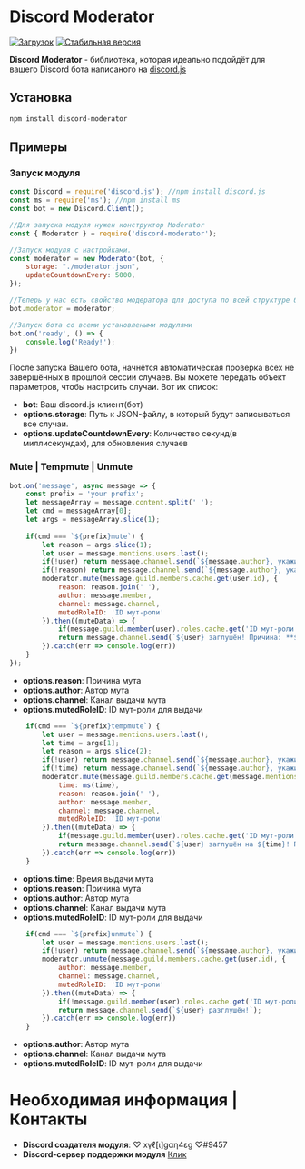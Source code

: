 # Discord Moderator

[![Загрузок](https://img.shields.io/npm/dt/discord-moderator?style=for-the-badge)](https://www.npmjs.com/package/discord-moderator)
[![Стабильная версия](https://img.shields.io/npm/v/discord-moderator?style=for-the-badge)](https://www.npmjs.com/package/discord-moderator)

**Discord Moderator** - библиотека, которая идеально подойдёт для вашего Discord бота написаного на [discord.js](https://discord.js.org)

## Установка

```js
npm install discord-moderator
```

## Примеры

### Запуск модуля

```js
const Discord = require('discord.js'); //npm install discord.js
const ms = require('ms'); //npm install ms
const bot = new Discord.Client();

//Для запуска модуля нужен конструктор Moderator
const { Moderator } = require('discord-moderator');

//Запуск модуля с настройками.
const moderator = new Moderator(bot, {
    storage: "./moderator.json",
    updateCountdownEvery: 5000,
});

//Теперь у нас есть свойство модератора для доступа по всей структуре бота!
bot.moderator = moderator;

//Запуск бота со всеми установлеными модулями
bot.on('ready', () => {
    console.log('Ready!');
})
```
После запуска Вашего бота, начнётся автоматическая проверка всех не завершённых в прошлой сессии случаев. Вы можете передать объект параметров, чтобы настроить случаи. Вот их список:
* **bot**: Ваш discord.js клиент(бот)
* **options.storage**: Путь к JSON-файлу, в который будут записываться все случаи.
* **options.updateCountdownEvery**: Количество секунд(в миллисекундах), для обновления случаев

### Mute | Tempmute | Unmute

```js
bot.on('message', async message => {
    const prefix = 'your prefix';
	let messageArray = message.content.split(' ');
	let cmd = messageArray[0];
    let args = messageArray.slice(1);
    
    if(cmd === `${prefix}mute`) {
		let reason = args.slice(1);
		let user = message.mentions.users.last();
		if(!user) return message.channel.send(`${message.author}, укажите пользователя для мута!`);
        if(!reason) return message.channel.send(`${message.author}, укажите время мута!`);
		moderator.mute(message.guild.members.cache.get(user.id), {
            reason: reason.join(' '),
			author: message.member,
            channel: message.channel,
            mutedRoleID: 'ID мут-роли'
        }).then((muteData) => {
			if(message.guild.member(user).roles.cache.get('ID мут-роли')) return message.channel.send(`${user} уже заглушён!`);
            return message.channel.send(`${user} заглушён! Причина: **${reason.join(' ')}**`);
        }).catch(err => console.log(err))
	}
});
```
* **options.reason**: Причина мута
* **options.author**: Автор мута
* **options.channel**: Канал выдачи мута
* **options.mutedRoleID**: ID мут-роли для выдачи
```js
    if(cmd === `${prefix}tempmute`) {
		let user = message.mentions.users.last();
		let time = args[1];
		let reason = args.slice(2);
		if(!user) return message.channel.send(`${message.author}, укажите пользователя для мута!`);
        if(!time) return message.channel.send(`${message.author}, укажите время мута!`);
		moderator.mute(message.guild.members.cache.get(message.mentions.users.last().id), {
            time: ms(time),
			reason: reason.join(' '),
            author: message.member,
            channel: message.channel,
            mutedRoleID: 'ID мут-роли'
        }).then((muteData) => {
            if(message.guild.member(user).roles.cache.get('ID мут-роли')) return message.channel.send(`${user} уже заглушён!`);
            return message.channel.send(`${user} заглушён на ${time}! Причина: **${reason.join(' ')}**`);
        }).catch(err => console.log(err))
    }
```
* **options.time**: Время выдачи мута
* **options.reason**: Причина мута
* **options.author**: Автор мута
* **options.channel**: Канал выдачи мута
* **options.mutedRoleID**: ID мут-роли для выдачи
```js
    if(cmd === `${prefix}unmute`) {
		let user = message.mentions.users.last();
		if(!user) return message.channel.send(`${message.author}, укажите пользователя для размута!`);
		moderator.unmute(message.guild.members.cache.get(user.id), {
            author: message.member,
            channel: message.channel,
            mutedRoleID: 'ID мут-роли'
        }).then((muteData) => {
			if(!message.guild.member(user).roles.cache.get('ID мут-роли')) return message.channel.send(`${user} уже разглушён!`);
            return message.channel.send(`${user} разглушён!`);
        }).catch(err => console.log(err))
	}
```
* **options.author**: Автор мута
* **options.channel**: Канал выдачи мута
* **options.mutedRoleID**: ID мут-роли для выдачи

# Необходимая информация | Контакты

* **Discord создателя модуля**: ♡ xүℓ[ι]gαη4εg ♡#9457
* **Discord-сервер поддержки модуля** [Клик](https://discord.gg/2uuvDCT)